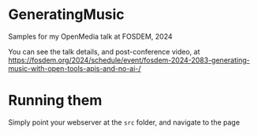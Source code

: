 # GeneratingMusic
Samples for my OpenMedia talk at FOSDEM, 2024

You can see the talk details, and post-conference video, at https://fosdem.org/2024/schedule/event/fosdem-2024-2083-generating-music-with-open-tools-apis-and-no-ai-/


# Running them
Simply point your webserver at the ```src``` folder, and navigate to the page


